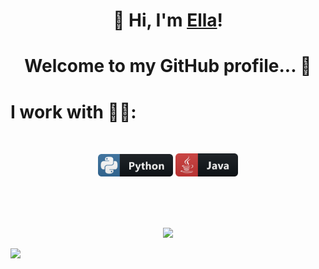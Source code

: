 
<h1 align="center">👋 Hi, I'm <a href="#">Ella</a>!</h1>
<h1 align="center">Welcome to my GitHub profile... 👀</h1>

# I work with 👨‍💻:
</br>
<p align="center">
<img src="https://github.com/EllaMartirosyan/EllaMartirosyan/blob/master/assets/python.png" alt="python" width="120" hight="50">
<img src="https://github.com/EllaMartirosyan/EllaMartirosyan/blob/master/assets/java.png" alt="java"  width="100" hight="50">
</p>

</br>
</br>
</br>

<p align="center" >  
<a href="https://github.com/EllaMartirosyan/github-readme-stats"> 
<img  src="https://github-readme-stats.vercel.app/api?username=EllaMartirosyan&&show_icons=true&theme=radical"/>
</a>
</p>

<img height="40" src="https://raw.githubusercontent.com/innng/innng/master/assets/kyubey.gif"/>
